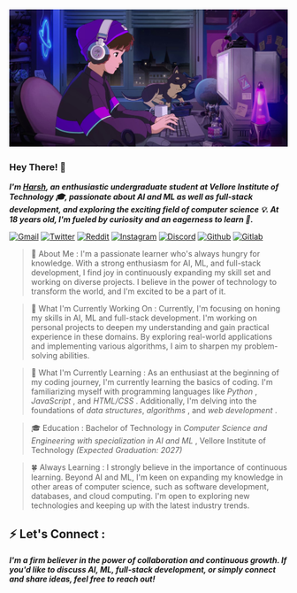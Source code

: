 <h3 align="center">
	<img src="assets/pzeeknva.jpg" alt="CodingLofiBoy"/>
</h3>

### **Hey There!** 👋 
 ***I'm [Harsh](https://github.com/parazeeknova), an enthusiastic undergraduate student at Vellore Institute of Technology 🎓, passionate about AI and ML as well as full-stack development, and exploring the exciting field of computer science 💡. At 18 years old, I'm fueled by curiosity and an eagerness to learn 🌱.***

[![Gmail](https://img.shields.io/badge/Gmail-D14836?style=for-the-badge&logo=gmail&logoColor=white)](mailto:dev.hashcodes@gmail.com)
[![Twitter](https://img.shields.io/badge/Twitter-1DA1F2?style=for-the-badge&logo=twitter&logoColor=white)](https://twitter.com/hashcodes_)
[![Reddit](https://img.shields.io/badge/Reddit-FF4500?style=for-the-badge&logo=Reddit&logoColor=white)](https://www.reddit.com/user/parazeeknova)
[![Instagram](https://img.shields.io/badge/Instagram-E4405F?style=for-the-badge&logo=instagram&logoColor=white)](https://www.instagram.com/hashcodes_)
[![Discord](https://img.shields.io/badge/Discord-7289DA?style=for-the-badge&logo=discord&logoColor=white)](https://www.discord.com/users/Parazeeknova#0122)
[![Github](https://img.shields.io/badge/GitHub-100000?style=for-the-badge&logo=github&logoColor=white)](https://github.com/parazeeknova)
[![Gitlab](https://img.shields.io/badge/GitLab-330F63?style=for-the-badge&logo=gitlab&logoColor=white)](https://gitlab.com/parazeeknova)

> 🌟 About Me : 
I'm a passionate learner who's always hungry for knowledge. With a strong enthusiasm for AI, ML, and full-stack development, I find joy in continuously expanding my skill set and working on diverse projects. I believe in the power of technology to transform the world, and I'm excited to be a part of it.

> 🔭 What I'm Currently Working On :
Currently, I'm focusing on honing my skills in AI, ML and full-stack development. I'm working on personal projects to deepen my understanding and gain practical experience in these domains. By exploring real-world applications and implementing various algorithms, I aim to sharpen my problem-solving abilities.

> 🌱 What I'm Currently Learning :
As an enthusiast at the beginning of my coding journey, I'm currently learning the basics of coding. I'm familiarizing myself with programming languages like _Python_ , _JavaScript_ , and _HTML/CSS_ . Additionally, I'm delving into the foundations of _data structures_, _algorithms_ , and _web development_ .

> 🎓 Education :
Bachelor of Technology in _Computer Science and Engineering with specialization in AI and ML_ , Vellore Institute of Technology _(Expected Graduation: 2027)_

> 🍀 Always Learning :
I strongly believe in the importance of continuous learning. Beyond AI and ML, I'm keen on expanding my knowledge in other areas of computer science, such as software development, databases, and cloud computing. I'm open to exploring new technologies and keeping up with the latest industry trends.

## ⚡ Let's Connect : 
***I'm a firm believer in the power of collaboration and continuous growth. If you'd like to discuss AI, ML, full-stack development, or simply connect and share ideas, feel free to reach out!***
